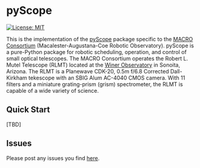 # pyScope
[![License: MIT](https://img.shields.io/badge/License-MIT-yellow.svg)](https://opensource.org/licenses/MIT)

This is the implementation of the [pyScope](https://github.com/WWGolay/pyScope) package specific to the [MACRO Consortium](http://macroconsortium.org/) (Macalester-Augustana-Coe Robotic Observatory). pyScope is a pure-Python package for robotic scheduling, operation, and control of small optical telescopes. The MACRO Consortium operates the Robert L. Mutel Telescope (RLMT) located at the [Winer Observatory](https://winer.org/) in Sonoita, Arizona. The RLMT is a Planewave CDK-20, 0.5m f/6.8 Corrected Dall-Kirkham tekescope with an SBIG Alum AC-4040 CMOS camera. With 11 filters and a miniature grating-prism (grism) spectrometer, the RLMT is capable of a wide variety of science. 

## Quick Start
[TBD]

## Issues
Please post any issues you find [here](https://github.com/macro-consortium/pyScope/issues).